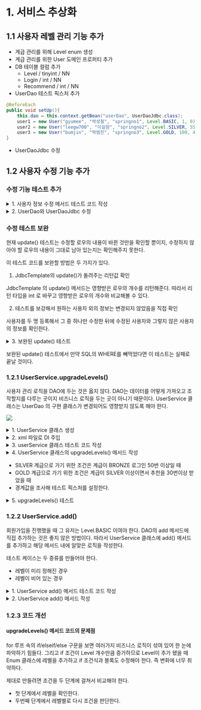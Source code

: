 # 1. 서비스 추상화

## 1.1 사용자 레벨 관리 기능 추가

- 계급 관리를 위해 Level enum 생성
- 계급 관리를 위한 User 도메인 프로퍼티 추가
- DB 테이블 컬럼 추가
  - Level / tinyint / NN
  - Login / int / NN
  - Recommend / int / NN
- UserDao 테스트 픽스처 추가
```java
@BeforeEach
public void setUp(){
    this.dao = this.context.getBean("userDao", UserDaoJdbc.class);
    user1 = new User("gyumee", "박성철", "springno1", Level.BASIC, 1, 0);
    user2 = new User("leegw700", "이길원", "springno2", Level.SILVER, 55, 10);
    user3 = new User("bumjin", "박범진", "springno3", Level.GOLD, 100, 40);
}
```
- UserDaoJdbc 수정

## 1.2 사용자 수정 기능 추가

### 수정 기능 테스트 추가
<details>
<summary>1. 사용자 정보 수정 메서드 테스트 코드 작성</summary>
<div markdown="1">

```java
@Test
public void update(){
    dao.deleteAll();

    dao.add(user1);

    user1.setName("오민구");
    user1.setPassword("springno6");
    user1.setLevel(Level.GOLD);
    user1.setLogin(1000);
    user1.setRecommend(999);
    dao.update(user1);

    User user1update = dao.get(user1.getId());
    checkSameUser(user1, user1update);
}
```

</div>
</details>

<details>
<summary>2. UserDao와 UserDaoJdbc 수정</summary>
<div markdown="1">

```java
@Override
public void update(User user) {
    this.jdbcTemplate.update(
            "update users set name=?, password=?, level=?, login=?, " +
                    "recommend = ? where id = ?", user.getName(), user.getPassword(), user.getLevel().intValue(),
            user.getLogin(), user.getRecommend(), user.getId()
    );
}
```
</div>
</details>

### 수정 테스트 보완

현재 update() 테스트는 수정할 로우의 내용이 바뀐 것만을 확인할 뿐이지,
수정하지 않아야 할 로우의 내용이 그대로 남아 있는지는 확인해주지 못한다.

이 테스트 코드를 보완할 방법은 두 가지가 있다.
1. JdbcTemplate의 update()가 돌려주는 리턴값 확인

JdbcTemplate 의 update() 메서드는 영향받은 로우의 개수를 리턴해준다.
따라서 리턴 타입을 int 로 바꾸고 영향받은 로우의 개수와 비교해볼 수 있다.

2. 테스트를 보강해서 원하는 사용자 외의 정보는 변경되지 않았음을 직접 확인

사용자를 두 명 등록해서 그 중 하나만 수정한 뒤에 수정된 사용자와 그렇지 않은 사용자의 정보를 확인한다.


<details>
<summary>3. 보완된 update() 테스트</summary>
<div markdown="1">

```java
@Test
public void update(){
    dao.deleteAll();

    dao.add(user1);
    dao.add(user2);

    user1.setName("오민구");
    user1.setPassword("springno6");
    user1.setLevel(Level.GOLD);
    user1.setLogin(1000);
    user1.setRecommend(999);
    dao.update(user1);

    User user1update = dao.get(user1.getId());
    checkSameUser(user1, user1update);
    User user2same = dao.get(user2.getId());
    checkSameUser(user2, user2same);
}
```
</div>
</details>

보완된  update() 테스트에서 만약 SQL의 WHERE를 빼먹었다면 이 테스트는 실패로 끝날 것이다.

### 1.2.1 UserService.upgradeLevels()

사용자 관리 로직을 DAO에 두는 것은 옳지 않다.
DAO는 데이터를 어떻게 가져오고 조작할지를 다루는 곳이지 비즈니스 로직을 두는 곳이 아니기 때문이다.
UserService 클래스는 UserDao 의 구현 클래스가 변경되어도 영향받지 않도록 해야 한다.

![](https://velog.velcdn.com/images%2Fdevsigner9920%2Fpost%2Feca48521-b42f-452b-a075-01dc47cc75a7%2F258E371C-2076-44C7-8888-92B2E9D3681E.png)

<details>
<summary>1. UserService 클래스 생성</summary>
<div markdown="1">

```java
public class UserService {
    UserDao userDao;

    public void setUserDao(UserDao userDao) {
        this.userDao = userDao;
    }
}
```
</div>
</details>

<details>
<summary>2. xml 파일로 DI 주입</summary>
<div markdown="1">

```xml
<?xml version="1.0" encoding="UTF-8"?>
<beans xmlns="http://www.springframework.org/schema/beans"
       xmlns:xsi="http://www.w3.org/2001/XMLSchema-instance"
       xsi:schemaLocation="http://www.springframework.org/schema/beans http://www.springframework.org/schema/beans/spring-beans.xsd">

  <bean id="dataSource" class="org.springframework.jdbc.datasource.SimpleDriverDataSource">
    <property name="driverClass" value="com.mysql.cj.jdbc.Driver"/>
    <property name="url" value="jdbc:mysql://localhost/testdb?useUnicode=True&amp;serverTimezone=Asia/Seoul"/>
    <property name="username" value="sejun"/>
    <property name="password" value="1234"/>
  </bean>

  <bean id="userService" class="service.UserService">
    <property name="userDao" ref="userDao"/>
  </bean>

  <bean id="userDao" class="dao.UserDaoJdbc">
    <property name="dataSource" ref="dataSource"/>
  </bean>
</beans>
```

</div>
</details>

<details>
<summary>3. userService 클래스 테스트 코드 작성</summary>
<div markdown="1">

```java
@ExtendWith(SpringExtension.class)
@ContextConfiguration(locations = "/test-applicationContext.xml")
class UserServiceTest {
  @Autowired
  UserService userService;

  @Test
  public void bean(){
    assertNotNull(this.userService);
  }
}
```

</div>
</details>

<details>
<summary>4. UserService 클래스의 upgradeLevels() 메서드 작성</summary>
<div markdown="1">

```java
public void upgradeLevels() {
    List<User> users = userDao.getAll();
    for (User user : users) {
        Boolean changed = null;
        if (user.getLevel() == Level.BASIC && user.getLogin() >= 50) {
            user.setLevel(Level.SILVER);
            changed = true;
        } else if (user.getLevel() == Level.SILVER && user.getRecommend() >= 30) {
            user.setLevel(Level.GOLD);
            changed = true;
        } else if (user.getLevel() == Level.GOLD) {
            changed = false;
        } else {
            changed = false;
        }
        if (changed) {
            userDao.update(user);
        }
    }
}
```

</div>
</details>

- SILVER 계급으로 가기 위한 조건은 계급이 BRONZE 로그인 50번 이상일 때
- GOLD 계급으로 가기 위한 조건은 계급이 SILVER 이상이면서 추천을 30번이상 받았을 때
- 경계값을 조사해 테스트 픽스처를 설정한다.

<details>
<summary>5. upgradeLevels() 테스트</summary>
<div markdown="1">

```java
List<User> users;

@BeforeEach
public void setUp(){
    users = Arrays.asList(
    new User("bumjin", "박범진", "p1", Level.BASIC, 49, 0),
    new User("joytouch", "강명성", "p2", Level.BASIC, 50, 0),
    new User("erwins", "신승한", "p3", Level.SILVER, 60, 29),
    new User("madnite1", "이상호", "p4", Level.SILVER, 60, 30),
    new User("green", "오민규", "p5", Level.GOLD, 100, 100)
    );
}

@Test
public void upgradeLevels(){
        userDao.deleteAll();
        for(User user : users) userDao.add(user);
        userService.upgradeLevels();

        checkLevel(users.get(0), Level.BASIC);
        checkLevel(users.get(1), Level.SILVER);
        checkLevel(users.get(2), Level.SILVER);
        checkLevel(users.get(3), Level.GOLD);
        checkLevel(users.get(4), Level.GOLD);

}

private void checkLevel(User user, Level expectedLevel){
        User userUpdate = userDao.get(user.getId());
        assertEquals(userUpdate.getLevel(), expectedLevel);
}
```

</div>
</details>

### 1.2.2 UserService.add()

회원가입을 진행했을 때 그 유저는 Level.BASIC 이여야 한다.
DAO의 add 메서드에 직접 추가하는 것은 좋지 않은 방법이다.
따라서 UserService 클래스에 add() 메서드를 추가하고 해당 메서드 내에 알맞은 로직을 작성한다.

테스트 케이스는 두 종류를 만들어야 한다.
- 레벨이 미리 정해진 경우
- 레벨이 비어 있는 경우

<details>
<summary>1. UserService add() 메서드 테스트 코드 작성</summary>
<div markdown="1">

```java
@Test
public void add(){
    userDao.deleteAll();

    User userWithLevel = users.get(4);
    User userWithoutLevel = users.get(0);
    userWithoutLevel.setLevel(null);

    userService.add(userWithLevel);
    userService.add(userWithoutLevel);

    User userWithLevelRead = userDao.get(userWithLevel.getId());
    User userWithoutLevelRead = userDao.get(userWithoutLevel.getId());

    assertEquals(userWithLevelRead.getLevel(), userWithLevel.getLevel()); // 기존 유저는 레벨이 유지되는지 확인
    assertEquals(userWithoutLevelRead.getLevel(), Level.BASIC); // 신규 유저는 BASIC 인지 확인
}
```

</div>
</details>

<details>
<summary>2. UserService add() 메서드 작성</summary>
<div markdown="1">

```java
public void add(User user) {
    if(user.getLevel() == null) user.setLevel(Level.BASIC);
    userDao.add(user);
}
```

</div>
</details>

### 1.2.3 코드 개선

#### upgradeLevels() 메서드 코드의 문제점

for 루프 속의 if/elseif/else 구문을 보면 여러가지 비즈니스 로직이 섞여 있어 한 눈에 파악하기 힘들다.
그리고 if 조건이 Level 개수만큼 증가하므로 Level이 추가 됐을 때 Enum 클래스에 레벨을 추가하고
if 조건식과 블록도 수정해야 한다. 즉 변화에 너무 취약하다.

제대로 만들려면 조건을 두 단계에 걸쳐서 비교해야 한다.

- 첫 단계에서 레벨을 확인한다.
- 두번째 단계에서 레벨별로 다시 조건을 판단한다.




